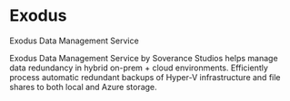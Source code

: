 # Exodus
Exodus Data Management Service

Exodus Data Management Service by Soverance Studios helps manage data redundancy in hybrid on-prem + cloud environments. 
Efficiently process automatic redundant backups of Hyper-V infrastructure and file shares to both local and Azure storage.
